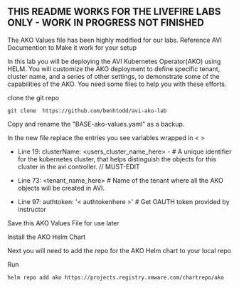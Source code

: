 ## THIS README WORKS FOR THE LIVEFIRE LABS ONLY - WORK IN PROGRESS NOT FINISHED

The AKO Values file has been highly modified for our labs. Reference AVI Documention to Make it work for your setup

In this lab you will be deploying the AVI Kubernetes Operator(AKO) using HELM. You will customize the AKO deployment to define specific tenant, cluster name, and a series of other settings, to demonstrate some of the capabilities of the AKO. You need some files to help you with these efforts.

clone the git repo

```
git clone  https://github.com/benhtodd/avi-ako-lab
```

Copy and rename the "BASE-ako-values.yaml" as a backup. 

In the new file replace the entries you see variables wrapped in < >

* Line 19: clusterName: <users_cluster_name_here> - # A unique identifier for the kubernetes cluster, that helps distinguish the objects for this cluster in the avi controller. // MUST-EDIT

* Line 73: <tenant_name_here>   # <miuser00x> Name of the tenant where all the AKO objects will be created in AVI.

* Line 97: authtoken:  '< authtokenhere >' # Get OAUTH token provided by instructor

Save this AKO Values File for use later

Install the AKO Helm Chart

Next you will need to add the repo for the AKO Helm chart to your local repo

Run

```
helm repo add ako https://projects.registry.vmware.com/chartrepo/ako
```

